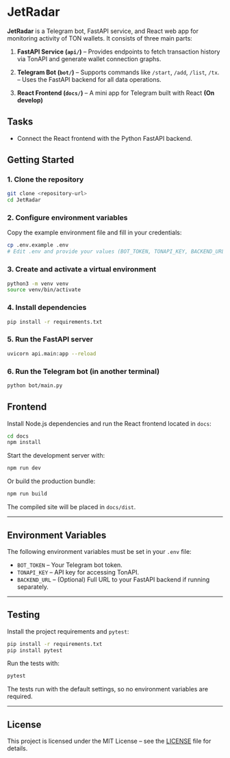 # JetRadar

**JetRadar** is a Telegram bot, FastAPI service, and React web app for monitoring activity of TON wallets. It consists of three main parts:

1. **FastAPI Service (`api/`)**
   – Provides endpoints to fetch transaction history via TonAPI and generate wallet connection graphs.

2. **Telegram Bot (`bot/`)**
   – Supports commands like `/start`, `/add`, `/list`, `/tx`.
   – Uses the FastAPI backend for all data operations.

3. **React Frontend (`docs/`)**
   – A mini app for Telegram built with React **(On develop)**

## Tasks

- Connect the React frontend with the Python FastAPI backend.


## Getting Started

### 1. Clone the repository

```bash
git clone <repository-url>
cd JetRadar
```

### 2. Configure environment variables

Copy the example environment file and fill in your credentials:

```bash
cp .env.example .env
# Edit .env and provide your values (BOT_TOKEN, TONAPI_KEY, BACKEND_URL, etc.)
```

### 3. Create and activate a virtual environment

```bash
python3 -m venv venv
source venv/bin/activate
```

### 4. Install dependencies

```bash
pip install -r requirements.txt
```

### 5. Run the FastAPI server

```bash
uvicorn api.main:app --reload
```

### 6. Run the Telegram bot (in another terminal)

```bash
python bot/main.py
```

## Frontend

Install Node.js dependencies and run the React frontend located in `docs`:

```bash
cd docs
npm install
```

Start the development server with:

```bash
npm run dev
```

Or build the production bundle:

```bash
npm run build
```

The compiled site will be placed in `docs/dist`.

---

## Environment Variables

The following environment variables must be set in your `.env` file:

- `BOT_TOKEN` – Your Telegram bot token.
- `TONAPI_KEY` – API key for accessing TonAPI.
- `BACKEND_URL` – (Optional) Full URL to your FastAPI backend if running separately.

---

## Testing

Install the project requirements and `pytest`:

```bash
pip install -r requirements.txt
pip install pytest
```

Run the tests with:

```bash
pytest
```

The tests run with the default settings, so no environment variables are required.

---

## License

This project is licensed under the MIT License – see the [LICENSE](LICENSE) file for details.
